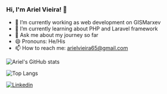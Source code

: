 ### Hi, I'm Ariel Vieira! 👋

<!--
**ArielBac/ArielBac** is a ✨ _special_ ✨ repository because its `README.md` (this file) appears on your GitHub profile.

Here are some ideas to get you started:

- 📫 How to reach me: ...
- 👯 I’m looking to collaborate on ...
- 🤔 I’m looking for help with ...
- ⚡ Fun fact: ...

links úteis: 
- Para fazer a imagem dos status do GitHub: https://github.com/anuraghazra/github-readme-stats/blob/master/docs/readme_pt-BR.md
- Para o link do Linkedin: https://shields.io/
-->

- 🔭 I’m currently working as web development on GISMarxev
- 🌱 I’m currently learning about PHP and Laravel framework
- 💬 Ask me about my journey so far
- 😄 Pronouns: He/His
- 📫 How to reach me: arielvieira65@gmail.com

![Ariel's GitHub stats](https://github-readme-stats.vercel.app/api?username=ArielBac&show_icons=true&theme=algolia)

![Top Langs](https://github-readme-stats.vercel.app/api/top-langs/?username=ArielBac&layout=compact&theme=algolia)

[![Linkedin](https://img.shields.io/badge/-Linkedin-060606?style=flat&labelColor=0A66C2&logo=Linkedin&color=white)](https://www.linkedin.com/in/ariel-vieira-28aa51135)


